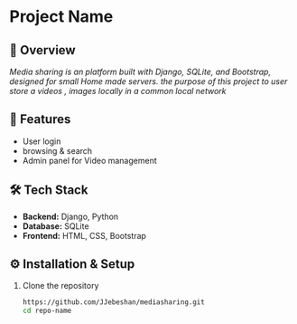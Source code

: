 # Project Name

## 📌 Overview
*Media sharing is an  platform built with Django, SQLite, and Bootstrap, designed for small Home made servers.
the purpose of this project to user store a videos , images locally in a common local network*  

## 🚀 Features
- User  login  
- browsing & search   
- Admin panel for Video management  

## 🛠️ Tech Stack
- **Backend:** Django, Python  
- **Database:** SQLite 
- **Frontend:** HTML, CSS, Bootstrap 

## ⚙️ Installation & Setup
1. Clone the repository  
   ```bash
   https://github.com/JJebeshan/mediasharing.git
   cd repo-name

